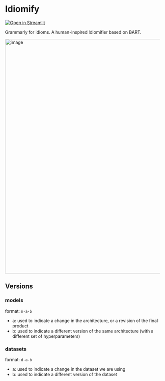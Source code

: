 # Idiomify
[![Open in Streamlit](https://static.streamlit.io/badges/streamlit_badge_black_white.svg)](https://share.streamlit.io/eubinecto/idiomify/issue_2/main_deploy.py)


Grammarly for idioms. A human-inspired Idiomifier based on BART.



<img width="764" alt="image" src="https://user-images.githubusercontent.com/56193069/156941205-830b53aa-a3e6-4263-be03-e568124a256e.png">


## Versions
### models
format: `m-a-b`
- a: used to indicate a change in the architecture, or a revision of the final product
- b: used to indicate a different version of the same architecture (with a different set of hyperparameters)


### datasets
format: `d-a-b`
- a: used to indicate a change in the dataset we are using
- b: used to indicate a different version of the dataset
